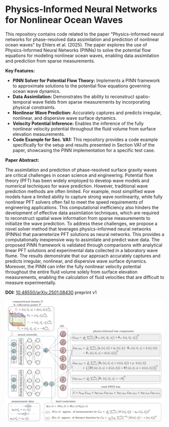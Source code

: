 # Physics-Informed Neural Networks for Nonlinear Ocean Waves

This repository contains code related to the paper "Physics-informed neural networks for phase-resolved data assimilation and prediction of nonlinear ocean waves" by Ehlers et al. (2025). The paper explores the use of Physics-Informed Neural Networks (PINNs) to solve the potential flow equations for modeling nonlinear ocean waves, enabling data assimilation and prediction from sparse measurements.

**Key Features:**

*   **PINN Solver for Potential Flow Theory:** Implements a PINN framework to approximate solutions to the potential flow equations governing ocean wave dynamics.
*   **Data Assimilation:** Demonstrates the ability to reconstruct spatio-temporal wave fields from sparse measurements by incorporating physical constraints.
*   **Nonlinear Wave Prediction:** Accurately captures and predicts irregular, nonlinear, and dispersive wave surface dynamics.
*   **Velocity Potential Inference:** Enables the inference of the fully nonlinear velocity potential throughout the fluid volume from surface elevation measurements.
*   **Code Example for Sec. VA1:** This repository provides a code example specifically for the setup and results presented in Section VA1 of the paper, showcasing the PINN implementation for a specific test case.

**Paper Abstract:**

The assimilation and prediction of phase-resolved surface gravity waves are critical challenges in ocean science and engineering. Potential flow theory (PFT) has been widely employed to develop wave models and numerical techniques for wave prediction. However, traditional wave prediction methods are often limited. For example, most simplified wave models have a limited ability to capture strong wave nonlinearity, while fully nonlinear PFT solvers often fail to meet the speed requirements of engineering applications. This computational inefficiency also hinders the development of effective data assimilation techniques, which are required to reconstruct spatial wave information from sparse measurements to initialize the wave prediction.
To address these challenges, we propose a novel solver method that leverages physics-informed neural networks (PINNs) that parameterize PFT solutions as neural networks. This provides a computationally inexpensive way to assimilate and predict wave data. The proposed PINN framework is validated through comparisons with analytical linear PFT solutions and experimental data collected in a laboratory wave flume. The results demonstrate that our approach accurately captures and predicts irregular, nonlinear, and dispersive wave surface dynamics. Moreover, the PINN can infer the fully nonlinear velocity potential throughout the entire fluid volume solely from surface elevation measurements, enabling the calculation of fluid velocities that are difficult to measure experimentally.


**DOI:** [10.48550/arXiv.2501.08430](https://doi.org/10.48550/arXiv.2501.08430) preprint v1




![Image of the PINN for potential flow theory](PINN_HC.png)
